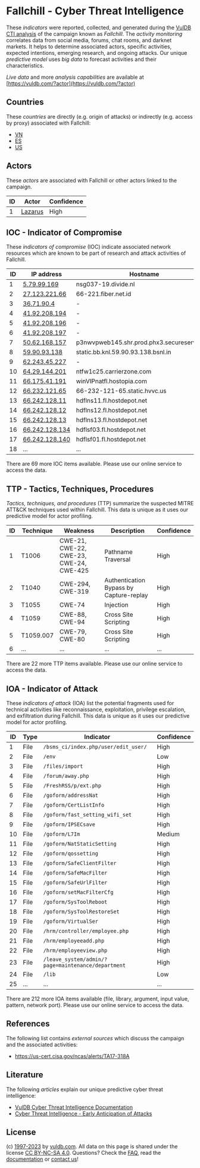 # Fallchill - Cyber Threat Intelligence

These _indicators_ were reported, collected, and generated during the [VulDB CTI analysis](https://vuldb.com/?kb.cti) of the campaign known as _Fallchill_. The _activity monitoring_ correlates data from social media, forums, chat rooms, and darknet markets. It helps to determine associated actors, specific activities, expected intentions, emerging research, and ongoing attacks. Our unique _predictive model_ uses _big data_ to forecast activities and their characteristics.

_Live data_ and more _analysis capabilities_ are available at [https://vuldb.com/?actor](https://vuldb.com/?actor)

## Countries

These _countries_ are directly (e.g. origin of attacks) or indirectly (e.g. access by proxy) associated with Fallchill:

* [VN](https://vuldb.com/?country.vn)
* [ES](https://vuldb.com/?country.es)
* [US](https://vuldb.com/?country.us)

## Actors

These _actors_ are associated with Fallchill or other actors linked to the campaign.

ID | Actor | Confidence
-- | ----- | ----------
1 | [Lazarus](https://vuldb.com/?actor.lazarus) | High

## IOC - Indicator of Compromise

These _indicators of compromise_ (IOC) indicate associated network resources which are known to be part of research and attack activities of Fallchill.

ID | IP address | Hostname | Actor | Confidence
-- | ---------- | -------- | ----- | ----------
1 | [5.79.99.169](https://vuldb.com/?ip.5.79.99.169) | nsg037-19.divide.nl | [Lazarus](https://vuldb.com/?actor.lazarus) | High
2 | [27.123.221.66](https://vuldb.com/?ip.27.123.221.66) | 66-221.fiber.net.id | [Lazarus](https://vuldb.com/?actor.lazarus) | High
3 | [36.71.90.4](https://vuldb.com/?ip.36.71.90.4) | - | [Lazarus](https://vuldb.com/?actor.lazarus) | High
4 | [41.92.208.194](https://vuldb.com/?ip.41.92.208.194) | - | [Lazarus](https://vuldb.com/?actor.lazarus) | High
5 | [41.92.208.196](https://vuldb.com/?ip.41.92.208.196) | - | [Lazarus](https://vuldb.com/?actor.lazarus) | High
6 | [41.92.208.197](https://vuldb.com/?ip.41.92.208.197) | - | [Lazarus](https://vuldb.com/?actor.lazarus) | High
7 | [50.62.168.157](https://vuldb.com/?ip.50.62.168.157) | p3nwvpweb145.shr.prod.phx3.secureserver.net | [Lazarus](https://vuldb.com/?actor.lazarus) | High
8 | [59.90.93.138](https://vuldb.com/?ip.59.90.93.138) | static.bb.knl.59.90.93.138.bsnl.in | [Lazarus](https://vuldb.com/?actor.lazarus) | High
9 | [62.243.45.227](https://vuldb.com/?ip.62.243.45.227) | - | [Lazarus](https://vuldb.com/?actor.lazarus) | High
10 | [64.29.144.201](https://vuldb.com/?ip.64.29.144.201) | ntfw1c25.carrierzone.com | [Lazarus](https://vuldb.com/?actor.lazarus) | High
11 | [66.175.41.191](https://vuldb.com/?ip.66.175.41.191) | winVIPnatfl.hostopia.com | [Lazarus](https://vuldb.com/?actor.lazarus) | High
12 | [66.232.121.65](https://vuldb.com/?ip.66.232.121.65) | 66-232-121-65.static.hvvc.us | [Lazarus](https://vuldb.com/?actor.lazarus) | High
13 | [66.242.128.11](https://vuldb.com/?ip.66.242.128.11) | hdflns11.fl.hostdepot.net | [Lazarus](https://vuldb.com/?actor.lazarus) | High
14 | [66.242.128.12](https://vuldb.com/?ip.66.242.128.12) | hdflns12.fl.hostdepot.net | [Lazarus](https://vuldb.com/?actor.lazarus) | High
15 | [66.242.128.13](https://vuldb.com/?ip.66.242.128.13) | hdflns13.fl.hostdepot.net | [Lazarus](https://vuldb.com/?actor.lazarus) | High
16 | [66.242.128.134](https://vuldb.com/?ip.66.242.128.134) | hdflsf03.fl.hostdepot.net | [Lazarus](https://vuldb.com/?actor.lazarus) | High
17 | [66.242.128.140](https://vuldb.com/?ip.66.242.128.140) | hdflsf01.fl.hostdepot.net | [Lazarus](https://vuldb.com/?actor.lazarus) | High
18 | ... | ... | ... | ...

There are 69 more IOC items available. Please use our online service to access the data.

## TTP - Tactics, Techniques, Procedures

_Tactics, techniques, and procedures_ (TTP) summarize the suspected MITRE ATT&CK techniques used within Fallchill. This data is unique as it uses our predictive model for actor profiling.

ID | Technique | Weakness | Description | Confidence
-- | --------- | -------- | ----------- | ----------
1 | T1006 | CWE-21, CWE-22, CWE-23, CWE-24, CWE-425 | Pathname Traversal | High
2 | T1040 | CWE-294, CWE-319 | Authentication Bypass by Capture-replay | High
3 | T1055 | CWE-74 | Injection | High
4 | T1059 | CWE-88, CWE-94 | Cross Site Scripting | High
5 | T1059.007 | CWE-79, CWE-80 | Cross Site Scripting | High
6 | ... | ... | ... | ...

There are 22 more TTP items available. Please use our online service to access the data.

## IOA - Indicator of Attack

These _indicators of attack_ (IOA) list the potential fragments used for technical activities like reconnaissance, exploitation, privilege escalation, and exfiltration during Fallchill. This data is unique as it uses our predictive model for actor profiling.

ID | Type | Indicator | Confidence
-- | ---- | --------- | ----------
1 | File | `/bsms_ci/index.php/user/edit_user/` | High
2 | File | `/env` | Low
3 | File | `/files/import` | High
4 | File | `/forum/away.php` | High
5 | File | `/FreshRSS/p/ext.php` | High
6 | File | `/goform/addressNat` | High
7 | File | `/goform/CertListInfo` | High
8 | File | `/goform/fast_setting_wifi_set` | High
9 | File | `/goform/IPSECsave` | High
10 | File | `/goform/L7Im` | Medium
11 | File | `/goform/NatStaticSetting` | High
12 | File | `/goform/qossetting` | High
13 | File | `/goform/SafeClientFilter` | High
14 | File | `/goform/SafeMacFilter` | High
15 | File | `/goform/SafeUrlFilter` | High
16 | File | `/goform/setMacFilterCfg` | High
17 | File | `/goform/SysToolReboot` | High
18 | File | `/goform/SysToolRestoreSet` | High
19 | File | `/goform/VirtualSer` | High
20 | File | `/hrm/controller/employee.php` | High
21 | File | `/hrm/employeeadd.php` | High
22 | File | `/hrm/employeeview.php` | High
23 | File | `/leave_system/admin/?page=maintenance/department` | High
24 | File | `/lib` | Low
25 | ... | ... | ...

There are 212 more IOA items available (file, library, argument, input value, pattern, network port). Please use our online service to access the data.

## References

The following list contains _external sources_ which discuss the campaign and the associated activities:

* https://us-cert.cisa.gov/ncas/alerts/TA17-318A

## Literature

The following _articles_ explain our unique predictive cyber threat intelligence:

* [VulDB Cyber Threat Intelligence Documentation](https://vuldb.com/?kb.cti)
* [Cyber Threat Intelligence - Early Anticipation of Attacks](https://www.scip.ch/en/?labs.20201022)

## License

(c) [1997-2023](https://vuldb.com/?kb.changelog) by [vuldb.com](https://vuldb.com/?kb.about). All data on this page is shared under the license [CC BY-NC-SA 4.0](https://creativecommons.org/licenses/by-nc-sa/4.0/). Questions? Check the [FAQ](https://vuldb.com/?kb.faq), read the [documentation](https://vuldb.com/?kb) or [contact us](https://vuldb.com/?contact)!
